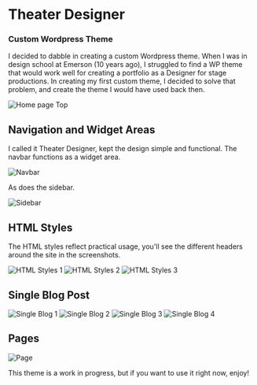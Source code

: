 # Theater Designer
### Custom Wordpress Theme

I decided to dabble in creating a custom Wordpress theme. When I was in design school at Emerson (10 years ago), I struggled to find a WP theme that would work well for creating a portfolio as a Designer for stage productions. In creating my first custom theme, I decided to solve that problem, and create the theme I would have used back then. 

![Home page Top](https://github.com/AllisonSHill/pictures/blob/master/theaterdesigner_wp/home%20top.jpg)

## Navigation and Widget Areas
I called it Theater Designer, kept the design simple and functional. The navbar functions as a widget area.

![Navbar](https://github.com/AllisonSHill/pictures/blob/master/theaterdesigner_wp/nav%20bar.jpg)

As does the sidebar.

![Sidebar](https://github.com/AllisonSHill/pictures/blob/master/theaterdesigner_wp/sidebar.jpg)

## HTML Styles
The HTML styles reflect practical usage, you'll see the different headers around the site in the screenshots. 

![HTML Styles 1](https://github.com/AllisonSHill/pictures/blob/master/theaterdesigner_wp/home%20styles1.jpg)
![HTML Styles 2](https://github.com/AllisonSHill/pictures/blob/master/theaterdesigner_wp/home%20styles2.jpg)
![HTML Styles 3](https://github.com/AllisonSHill/pictures/blob/master/theaterdesigner_wp/home%20styles3.jpg)

## Single Blog Post
![Single Blog 1](https://github.com/AllisonSHill/pictures/blob/master/theaterdesigner_wp/blog%20single%20top.jpg)
![Single Blog 2](https://github.com/AllisonSHill/pictures/blob/master/theaterdesigner_wp/blog%20single%20mid.jpg)
![Single Blog 3](https://github.com/AllisonSHill/pictures/blob/master/theaterdesigner_wp/blog%20single%20low%20mid.jpg)
![Single Blog 4](https://github.com/AllisonSHill/pictures/blob/master/theaterdesigner_wp/blog%20single%20low.jpg)

## Pages
![Page](https://github.com/AllisonSHill/pictures/blob/master/theaterdesigner_wp/parent%20page%20top.jpg)


This theme is a work in progress, but if you want to use it right now, enjoy! 
